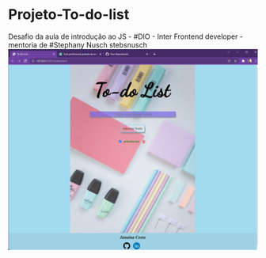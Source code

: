 # Projeto-To-do-list
Desafio da aula de introdução ao JS - #DIO - Inter Frontend developer - mentoria de #Stephany Nusch
stebsnusch
<img src="./assets/img/novaimg.png"/>
